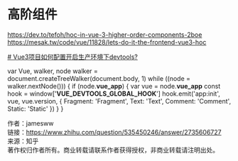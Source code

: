 # 高阶组件

https://dev.to/tefoh/hoc-in-vue-3-higher-order-components-2boe
https://mesak.tw/code/vue/11828/lets-do-it-the-frontend-vue3-hoc


[# Vue3项目如何配置开启生产环境下devtools?](https://www.zhihu.com/question/535450246)



var Vue, walker, node walker = document.createTreeWalker(document.body, 1) while ((node = walker.nextNode())) { if (node.__vue_app__) { var vue = node.__vue_app__ const hook = window['__VUE_DEVTOOLS_GLOBAL_HOOK__'] hook.emit('app:init', vue, vue.version, { Fragment: 'Fragment', Text: 'Text', Comment: 'Comment', Static: 'Static' }) } }

  
  
作者：jamesww  
链接：https://www.zhihu.com/question/535450246/answer/2735606727  
来源：知乎  
著作权归作者所有。商业转载请联系作者获得授权，非商业转载请注明出处。